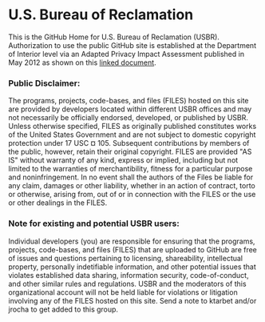 U.S. Bureau of Reclamation
=====
This is the GitHub Home for U.S. Bureau of Reclamation (USBR). Authorization to use the public GitHub site is established at the Department of Interior level via an Adapted Privacy Impact Assessment published in May 2012 as shown on this [linked document](https://www.doi.gov/sites/doi.gov/files/uploads/GitHub-Adapted-PIA.pdf).

### Public Disclaimer:
The programs, projects, code-bases, and files (FILES) hosted on this site are provided by developers located within different USBR offices and may not necessarily be officially endorsed, developed, or published by USBR. Unless otherwise specified, FILES as originally published constitutes works of the United States Government and are not subject to domestic copyright protection under 17 USC ¤ 105. Subsequent contributions by members of the public, however, retain their original copyright. FILES are provided "AS IS" without warranty of any kind, express or implied, including but not limited to the warranties of merchantibility, fitness for a particular purpose and noninfringement. In no event shall the authors of the Files be liable for any claim, damages or other liability, whether in an action of contract, torto or otherwise, arising from, out of or in connection with the FILES or the use or other dealings in the FILES.

### Note for existing and potential USBR users:
Individual developers (you) are responsible for ensuring that the programs, projects, code-bases, and files (FILES) that are uploaded to GitHub are free of issues and questions pertaining to licensing, shareability, intellectual property, personally indetifiable information, and other potential issues that violates established data sharing, information security, code-of-conduct, and other similar rules and regulations. USBR and the moderators of this organizational account will not be held liable for violations or litigation involving any of the FILES hosted on this site. Send a note to ktarbet and/or jrocha to get added to this group.
